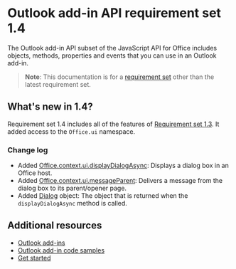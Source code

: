 # Outlook add-in API requirement set 1.4

The Outlook add-in API subset of the JavaScript API for Office includes objects, methods, properties and events that you can use in an Outlook add-in.

> **Note**: This documentation is for a [requirement set](../tutorial-api-requirement-sets.md) other than the latest requirement set.

## What's new in 1.4?

Requirement set 1.4 includes all of the features of [Requirement set 1.3](../1.3/index.md). It added access to the `Office.ui` namespace.

### Change log

- Added [Office.context.ui.displayDialogAsync](../../shared/officeui.displaydialogasync.md): Displays a dialog box in an Office host.
- Added [Office.context.ui.messageParent](../../shared/officeui.messageparent.md): Delivers a message from the dialog box to its parent/opener page.
- Added [Dialog](../../shared/officeui.dialog.md) object: The object that is returned when the `displayDialogAsync` method is called.

## Additional resources

- [Outlook add-ins](../../../docs/outlook/outlook-add-ins.md)
- [Outlook add-in code samples](https://dev.outlook.com/MailAppsGettingStarted/Samples)
- [Get started](https://dev.outlook.com/MailAppsGettingStarted/GetStarted)
